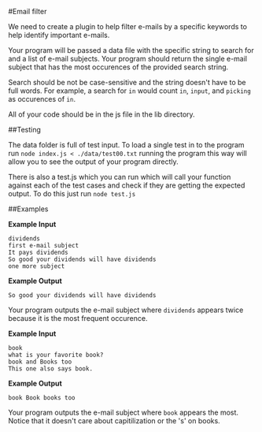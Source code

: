 #Email filter

We need to create a plugin to help filter e-mails by a specific keywords to help identify important e-mails.

Your program will be passed a data file with the specific string to search for and a list of e-mail subjects. Your program should return the single e-mail subject that has the most occurences of the provided search string.

Search should be not be case-sensitive and the string doesn't have to be full words. For example, a search for `in` would count `in`, `input`, and `picking` as occurences of `in`.

All of your code should be in the js file in the lib directory.


##Testing

The data folder is full of test input. To load a single test in to the program run `node index.js < ./data/test00.txt` running the program this way will allow you to see the output of your program directly.

There is also a test.js which you can run which will call your function against each of the test cases and check if they are getting the expected output. To do this just run `node test.js`

##Examples

**Example Input**

```
dividends
first e-mail subject
It pays dividends
So good your dividends will have dividends
one more subject
```

**Example Output**

```
So good your dividends will have dividends
```

Your program outputs the e-mail subject where `dividends` appears twice because it is the most frequent occurence.




**Example Input**

```
book
what is your favorite book?
book and Books too
This one also says book.
```

**Example Output**

```
book Book books too
```

Your program outputs the e-mail subject where `book` appears the most. Notice that it doesn't care about capitilization or the 's' on books.

